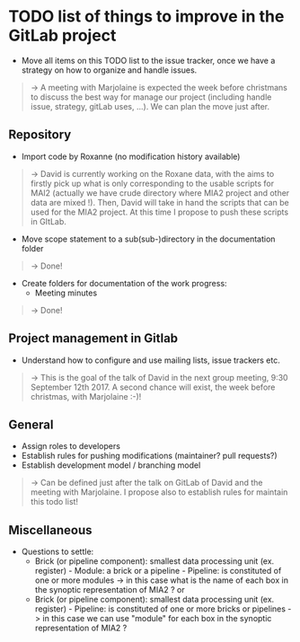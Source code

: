 # TODO list of things to improve in the GitLab project

 * Move all items on this TODO list to the issue tracker, once we have a
   strategy on how to organize and handle issues.

> ->  A meeting with Marjolaine is expected the week before christmans to discuss the best way for manage our project (including handle issue, strategy, gitLab uses, ...). We can plan the move just after.

## Repository

 * Import code by Roxanne (no modification history available)

> -> David is currently working on the Roxane data, with the aims to firstly pick up what is only corresponding to the usable scripts for MAI2 (actually we have crude directory where MIA2 project and other data are mixed !). Then, David will take in hand the scripts that can be used for the MIA2 project. At this time I propose to push these scripts in GItLab.  

 * Move scope statement to a sub(sub-)directory in the documentation folder

> -> Done!

 * Create folders for documentation of the work progress:
    * Meeting minutes

> -> Done!
    
## Project management in Gitlab

 * Understand how to configure and use mailing lists, issue trackers etc.

> -> This is the goal of the talk of David in the next group meeting, 9:30 September 12th 2017. A second chance will exist, the week before christmas, with Marjolaine :-)!
 
## General

 * Assign roles to developers
 * Establish rules for pushing modifications (maintainer? pull requests?)
 * Establish development model / branching model

> -> Can be defined just after the talk on GitLab of David and the meeting with Marjolaine. I propose also to establish rules for maintain this todo list!

## Miscellaneous

 * Questions to settle:
   - Brick (or pipeline component): smallest data processing unit (ex. register) - Module: a brick or a pipeline - Pipeline: is constituted of one or more modules -> in this case what is the name of each box in the synoptic representation of MIA2 ?
     or
   - Brick (or pipeline component): smallest data processing unit (ex. register) - Pipeline: is constituted of one or more bricks or pipelines -> in this case we can use "module" for each box in the synoptic representation of MIA2 ?